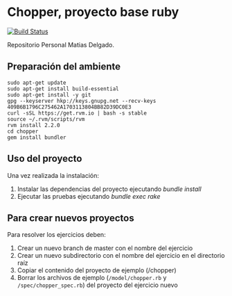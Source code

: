 Chopper, proyecto base ruby
===========================

[![Build Status](https://travis-ci.org/Matuchinn/aydoo-2018-ruby.svg?branch=master)](https://travis-ci.org/Matuchinn/aydoo-2018-ruby)

Repositorio Personal Matias Delgado.

## Preparación del ambiente

````
sudo apt-get update
sudo apt-get install build-essential
sudo apt-get install -y git
gpg --keyserver hkp://keys.gnupg.net --recv-keys 409B6B1796C275462A1703113804BB82D39DC0E3
curl -sSL https://get.rvm.io | bash -s stable
source ~/.rvm/scripts/rvm
rvm install 2.2.0
cd chopper
gem install bundler
````

## Uso del proyecto

Una vez realizada la instalación:

1. Instalar las dependencias del proyecto ejecutando _bundle install_
2. Ejecutar las pruebas ejecutando _bundle exec rake_


## Para crear nuevos proyectos

Para resolver los ejercicios deben:

1. Crear un nuevo branch de master con el nombre del ejercicio
1. Crear un nuevo subdirectorio con el nombre del ejercicio en el directorio raíz
1. Copiar el contenido del proyecto de ejemplo (/chopper)
1. Borrar los archivos de ejemplo (`/model/chopper.rb` y `/spec/chopper_spec.rb`) del proyecto del ejercicio nuevo

